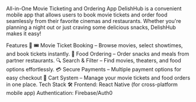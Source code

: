 All-in-One Movie Ticketing and Ordering App
DelishHub is a convenient mobile app that allows users to book movie tickets and order food seamlessly from their favorite cinemas and restaurants. Whether you're planning a night out or just craving some delicious snacks, DelishHub makes it easy!

Features 🚀
🎟 Movie Ticket Booking – Browse movies, select showtimes, and book tickets instantly.
🍔 Food Ordering – Order snacks and meals from partner restaurants.
🔍 Search & Filter – Find movies, theaters, and food options effortlessly.
💳 Secure Payments – Multiple payment options for easy checkout
🛒 Cart System – Manage your movie tickets and food orders in one place.
Tech Stack 🛠️
Frontend: React Native (for cross-platform mobile app)
Authentication: Firebase/Auth0
